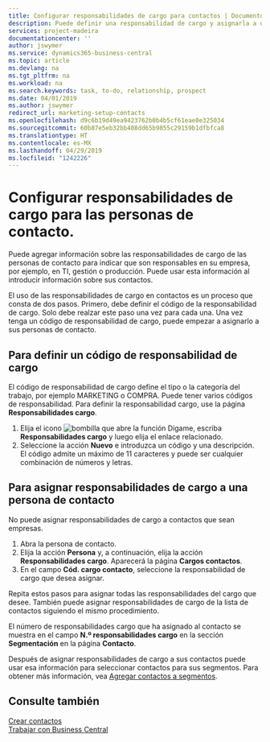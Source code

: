 ```yaml
---
title: Configurar responsabilidades de cargo para contactos | Documentos de Microsoft
description: Puede definir una responsabilidad de cargo y asignarla a un contacto para indicar las tareas de las que es responsable que su contacto en su empresa, por ejemplo, TI o producción.
services: project-madeira
documentationcenter: ''
author: jswymer
ms.service: dynamics365-business-central
ms.topic: article
ms.devlang: na
ms.tgt_pltfrm: na
ms.workload: na
ms.search.keywords: task, to-do, relationship, prospect
ms.date: 04/01/2019
ms.author: jswymer
redirect_url: marketing-setup-contacts
ms.openlocfilehash: d9c6b19d49ea9423762b0b4b5cf61eae0e325034
ms.sourcegitcommit: 60b87e5eb32bb408dd65b9855c29159b1dfbfca8
ms.translationtype: HT
ms.contentlocale: es-MX
ms.lasthandoff: 04/29/2019
ms.locfileid: "1242226"
---
```

# <a name="set-up-job-responsibilities-for-contact-persons"></a>Configurar responsabilidades de cargo para las personas de contacto.
Puede agregar información sobre las responsabilidades de cargo de las personas de contacto para indicar que son responsables en su empresa, por ejemplo, en TI, gestión o producción. Puede usar esta información al introducir información sobre sus contactos.

El uso de las responsabilidades de cargo en contactos es un proceso que consta de dos pasos. Primero, debe definir el código de la responsabilidad de cargo. Solo debe realzar este paso una vez para cada una. Una vez tenga un código de responsabilidad de cargo, puede empezar a asignarlo a sus personas de contacto.

## <a name="to-define-a-job-responsibility-code"></a>Para definir un código de responsabilidad de cargo
El código de responsabilidad de cargo define el tipo o la categoría del trabajo, por ejemplo MARKETING o COMPRA. Puede tener varios códigos de responsabilidad. Para definir la responsabilidad cargo, use la página **Responsabilidades cargo**.

1. Elija el icono ![bombilla que abre la función Dígame](media/ui-search/search_small.png "Dígame que desea hacer"), escriba **Responsabilidades cargo** y luego elija el enlace relacionado.
2. Seleccione la acción **Nuevo** e introduzca un código y una descripción. El código admite un máximo de 11 caracteres y puede ser cualquier combinación de números y letras.

## <a name="to-assign-job-responsibilities-to-a-contact-person"></a>Para asignar responsabilidades de cargo a una persona de contacto
No puede asignar responsabilidades de cargo a contactos que sean empresas.

1. Abra la persona de contacto.
2. Elija la acción **Persona** y, a continuación, elija la acción **Responsabilidades cargo**. Aparecerá la página **Cargos contactos**.
3. En el campo **Cód. cargo contacto**, seleccione la responsabilidad de cargo que desea asignar.

Repita estos pasos para asignar todas las responsabilidades del cargo que desee. También puede asignar responsabilidades de cargo de la lista de contactos siguiendo el mismo procedimiento.

El número de responsabilidades cargo que ha asignado al contacto se muestra en el campo **N.º responsabilidades cargo** en la sección **Segmentación** en la página **Contacto**.

Después de asignar responsabilidades de cargo a sus contactos puede usar esa información para seleccionar contactos para sus segmentos. Para obtener más información, vea [Agregar contactos a segmentos](marketing-add-contact-segment.md).

## <a name="see-also"></a>Consulte también
[Crear contactos](marketing-create-contact-companies.md)  
[Trabajar con Business Central](ui-work-product.md)
